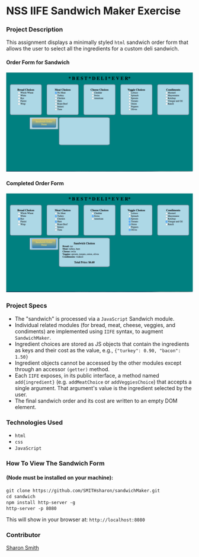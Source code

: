 # NSS IIFE Sandwich Maker Exercise

### Project Description 

This assignment displays a minimally styled `html` sandwich order form that allows the user to select all the ingredients for a custom deli sandwich. 

#### Order Form for Sandwich
![Sandwich Maker Screengrab](https://raw.githubusercontent.com/SMITHsharon/sandwichMaker/master/screen/sandwich%20maker%20screen%20shot%201.png)

#### Completed Order Form
![Sandwich Maker Screengrab](https://raw.githubusercontent.com/SMITHsharon/sandwichMaker/scripts/screen/sandwich%20maker%20screen%20shot%202.png)

### Project Specs
- The "sandwich" is processed via a `JavaScript` Sandwich module. 
- Individual related modules (for bread, meat, cheese, veggies, and condiments) are implemented using `IIFE` syntax, to augment `SandwichMaker`. 
- Ingredient choices are stored as JS objects that contain the ingredients as keys and their cost as the value, e.g., `{"turkey": 0.90, "bacon": 1.50}`
- Ingredient objects cannot be accessed by the other modules except through an accessor `(getter)` method.
- Each `IIFE` exposes, in its public interface, a method named `add{ingredient}` (e.g. `addMeatChoice` or `addVeggiesChoice`) that accepts a single argument. That argument's value is the ingredient selected by the user.
- The final sandwich order and its cost are written to an empty DOM element. 


### Technologies Used
- `html`
- `css`
- `JavaScript`


### How To View The Sandwich Form 
#### (Node must be installed on your machine):
```
git clone https://github.com/SMITHsharon/sandwichMaker.git
cd sandwich
npm install http-server -g
http-server -p 8080
```

This will show in your browser at: `http://localhost:8080`

### Contributor
[Sharon Smith](https://github.com/SMITHsharon)

